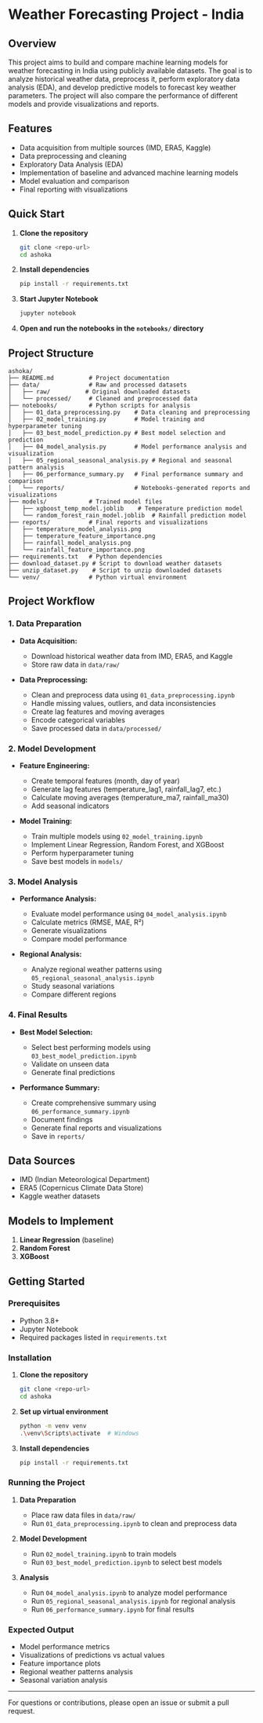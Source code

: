 # Weather Forecasting Project - India

## Overview
This project aims to build and compare machine learning models for weather forecasting in India using publicly available datasets. The goal is to analyze historical weather data, preprocess it, perform exploratory data analysis (EDA), and develop predictive models to forecast key weather parameters. The project will also compare the performance of different models and provide visualizations and reports.

## Features
- Data acquisition from multiple sources (IMD, ERA5, Kaggle)
- Data preprocessing and cleaning
- Exploratory Data Analysis (EDA)
- Implementation of baseline and advanced machine learning models
- Model evaluation and comparison
- Final reporting with visualizations

## Quick Start
1. **Clone the repository**
   ```bash
   git clone <repo-url>
   cd ashoka
   ```
2. **Install dependencies**
   ```bash
   pip install -r requirements.txt
   ```
3. **Start Jupyter Notebook**
   ```bash
   jupyter notebook
   ```
4. **Open and run the notebooks in the `notebooks/` directory**

## Project Structure
```
ashoka/
├── README.md          # Project documentation
├── data/              # Raw and processed datasets
│   ├── raw/          # Original downloaded datasets
│   └── processed/     # Cleaned and preprocessed data
├── notebooks/         # Python scripts for analysis
│   ├── 01_data_preprocessing.py    # Data cleaning and preprocessing
│   ├── 02_model_training.py        # Model training and hyperparameter tuning
│   ├── 03_best_model_prediction.py # Best model selection and prediction
│   ├── 04_model_analysis.py        # Model performance analysis and visualization
│   ├── 05_regional_seasonal_analysis.py # Regional and seasonal pattern analysis
│   ├── 06_performance_summary.py   # Final performance summary and comparison
│   └── reports/                    # Notebooks-generated reports and visualizations
├── models/            # Trained model files
│   ├── xgboost_temp_model.joblib    # Temperature prediction model
│   └── random_forest_rain_model.joblib  # Rainfall prediction model
├── reports/           # Final reports and visualizations
│   ├── temperature_model_analysis.png
│   ├── temperature_feature_importance.png
│   ├── rainfall_model_analysis.png
│   └── rainfall_feature_importance.png
├── requirements.txt   # Python dependencies
├── download_dataset.py # Script to download weather datasets
├── unzip_dataset.py    # Script to unzip downloaded datasets
└── venv/              # Python virtual environment
```

## Project Workflow

### 1. Data Preparation
- **Data Acquisition:**
  - Download historical weather data from IMD, ERA5, and Kaggle
  - Store raw data in `data/raw/`

- **Data Preprocessing:**
  - Clean and preprocess data using `01_data_preprocessing.ipynb`
  - Handle missing values, outliers, and data inconsistencies
  - Create lag features and moving averages
  - Encode categorical variables
  - Save processed data in `data/processed/`

### 2. Model Development
- **Feature Engineering:**
  - Create temporal features (month, day of year)
  - Generate lag features (temperature_lag1, rainfall_lag7, etc.)
  - Calculate moving averages (temperature_ma7, rainfall_ma30)
  - Add seasonal indicators

- **Model Training:**
  - Train multiple models using `02_model_training.ipynb`
  - Implement Linear Regression, Random Forest, and XGBoost
  - Perform hyperparameter tuning
  - Save best models in `models/`

### 3. Model Analysis
- **Performance Analysis:**
  - Evaluate model performance using `04_model_analysis.ipynb`
  - Calculate metrics (RMSE, MAE, R²)
  - Generate visualizations
  - Compare model performance

- **Regional Analysis:**
  - Analyze regional weather patterns using `05_regional_seasonal_analysis.ipynb`
  - Study seasonal variations
  - Compare different regions

### 4. Final Results
- **Best Model Selection:**
  - Select best performing models using `03_best_model_prediction.ipynb`
  - Validate on unseen data
  - Generate final predictions

- **Performance Summary:**
  - Create comprehensive summary using `06_performance_summary.ipynb`
  - Document findings
  - Generate final reports and visualizations
  - Save in `reports/`

## Data Sources
- IMD (Indian Meteorological Department)
- ERA5 (Copernicus Climate Data Store)
- Kaggle weather datasets

## Models to Implement
1. **Linear Regression** (baseline)
2. **Random Forest**
3. **XGBoost**

## Getting Started

### Prerequisites
- Python 3.8+
- Jupyter Notebook
- Required packages listed in `requirements.txt`

### Installation
1. **Clone the repository**
   ```bash
   git clone <repo-url>
   cd ashoka
   ```

2. **Set up virtual environment**
   ```bash
   python -m venv venv
   .\venv\Scripts\activate  # Windows
   ```

3. **Install dependencies**
   ```bash
   pip install -r requirements.txt
   ```

### Running the Project

1. **Data Preparation**
   - Place raw data files in `data/raw/`
   - Run `01_data_preprocessing.ipynb` to clean and preprocess data

2. **Model Development**
   - Run `02_model_training.ipynb` to train models
   - Run `03_best_model_prediction.ipynb` to select best models

3. **Analysis**
   - Run `04_model_analysis.ipynb` to analyze model performance
   - Run `05_regional_seasonal_analysis.ipynb` for regional analysis
   - Run `06_performance_summary.ipynb` for final results

### Expected Output
- Model performance metrics
- Visualizations of predictions vs actual values
- Feature importance plots
- Regional weather patterns analysis
- Seasonal variation analysis

---
For questions or contributions, please open an issue or submit a pull request.
